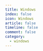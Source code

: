 ```yaml
---
title: Windows
index: false
icon: Windows
article: false
timeline: false
comment: false
category:
  - windows
---
```


<div class="catalog-display-container">
  <Catalog hideHeading />
</div>
